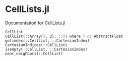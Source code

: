 # CellLists.jl
Documentation for CellLists.jl

```@docs
CellList
CellList(::Array{T, 2}, ::T) where T <: AbstractFloat
getindex(::CellList, ::CartesianIndex)
CartesianIndices(::CellList)
isempty(::CellList, ::CartesianIndex)
near_neighbors(::CellList)
```

